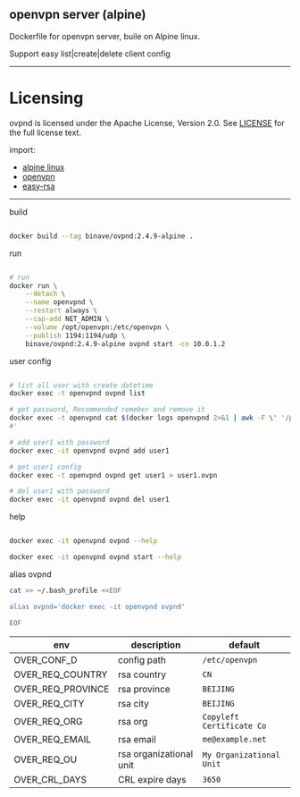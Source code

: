 ## openvpn server (alpine)
Dockerfile for openvpn server, buile on Alpine linux.

Support easy list|create|delete client config

---------
# Licensing
ovpnd is licensed under the Apache License, Version 2.0. See
[LICENSE](https://github.com/binave/ovpnd/blob/master/LICENSE) for the full
license text.

import:
* [alpine linux](https://alpinelinux.org/)
* [openvpn](http://github.com/openvpn/openvpn)
* [easy-rsa](https://github.com/OpenVPN/easy-rsa)

---------

build

```sh

docker build --tag binave/ovpnd:2.4.9-alpine .

```

run

```sh

# run
docker run \
    --detach \
    --name openvpnd \
    --restart always \
    --cap-add NET_ADMIN \
    --volume /opt/openvpn:/etc/openvpn \
    --publish 1194:1194/udp \
    binave/ovpnd:2.4.9-alpine ovpnd start -cn 10.0.1.2

```

user config

```sh

# list all user with create datetime
docker exec -t openvpnd ovpnd list

# get password, Recommended remeber and remove it
docker exec -t openvpnd cat $(docker logs openvpnd 2>&1 | awk -F \' '/pass phrase/{print $2}')
#'

# add user1 with password
docker exec -it openvpnd ovpnd add user1

# get user1 config
docker exec -t openvpnd ovpnd get user1 > user1.ovpn

# del user1 with password
docker exec -it openvpnd ovpnd del user1

```

help
```sh

docker exec -it openvpnd ovpnd --help

docker exec -it openvpnd ovpnd start --help

```


alias ovpnd

```sh
cat >> ~/.bash_profile <<EOF

alias ovpnd='docker exec -it openvpnd ovpnd'

EOF

```

env|description|default
---|---|---
OVER_CONF_D|config path|`/etc/openvpn`
OVER_REQ_COUNTRY|rsa country|`CN`
OVER_REQ_PROVINCE|rsa province|`BEIJING`
OVER_REQ_CITY|rsa city|`BEIJING`
OVER_REQ_ORG|rsa org|`Copyleft Certificate Co`
OVER_REQ_EMAIL|rsa email|`me@example.net`
OVER_REQ_OU|rsa organizational unit|`My Organizational Unit`
OVER_CRL_DAYS|CRL expire days|`3650`
